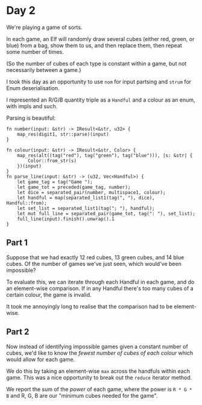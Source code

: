# Day 2

We're playing a game of sorts. 

In each game, an Elf will randomly draw several cubes (either red, green, or blue) from a bag, show them to us, and then replace them, then repeat some number of times.

(So the number of cubes of each type is constant within a game, but not necessarily between a game.)


I took this day as an opportunity to use `nom` for input partsing and `strum` for Enum deserialisation. 

I represented an R/G/B quantity triple as a `Handful` and a colour as an enum, with impls and such. 

Parsing is beautiful:


    fn number(input: &str) -> IResult<&str, u32> {
        map_res(digit1, str::parse)(input)
    }

    fn colour(input: &str) -> IResult<&str, Color> {
        map_res(alt((tag("red"), tag("green"), tag("blue"))), |s: &str| {
            Color::from_str(s)
        })(input)
    } 
    fn parse_line(input: &str) -> (u32, Vec<Handful>) {
        let game_tag = tag("Game ");
        let game_tot = preceded(game_tag, number);
        let dice = separated_pair(number, multispace1, colour);
        let handful = map(separated_list1(tag(", "), dice), Handful::from);
        let set_list = separated_list1(tag("; "), handful);
        let mut full_line = separated_pair(game_tot, tag(": "), set_list);
        full_line(input).finish().unwrap().1
    }

## Part 1

Suppose that we had exactly 12 red cubes, 13 green cubes, and 14 blue cubes. Of the number of games we've just seen, which would've been impossible?

To evaluate this, we can iterate through each Handful in each game, and do an element-wise comparison. If in any Handful there's too many cubes of a certain colour, the game is invalid. 

It took me annoyingly long to realise that the comparison had to be element-wise. 


## Part 2

Now instead of identifying impossible games given a constant number of cubes, we'd like to know the *fewest number of cubes of each colour* which would allow for each game. 

We do this by taking an element-wise `max` across the handfuls within each game. This was a nice opportunity to break out the `reduce` iterator method. 

We report the sum of the *power* of each game, where the power is `R * G * B` and R, G, B are our "minimum cubes needed for the game".

